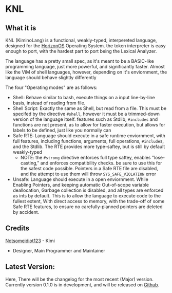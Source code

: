 # KNL

## What it is

KNL (KiminoLang) is a functional, weakly-typed, interpereted language, designed for the [HorizonOS](https://github.com/notsomeidiot123/horizon-os) Operating System. the token interpreter is easy enough to port, with the hardest part to port being the Lexical Analyzer. 

The language has a pretty small spec, as it's meant to be a BASIC-like programming language, just more powerful, and significantly faster. Almost like the ViM of shell languages, however, depending on it's enviornment, the language should behave slightly differently

The four "Operating modes" are as follows:

* Shell: Behave similar to bash, execute things on a input line-by-line basis, instead of reading from file. 
* Shell Script: Exactly the same as Shell, but read from a file. This must be specifed by the directive `#shell`, however it must be a trimmed-down version of the language itself. features such as Stdlib, `#includes` and functions are not present, as to allow for faster execution, but allows for labels to be defined, just like you normally can
* Safe RTE: Language should execute in a safe runtime enviornment, with full features, including functions, arguments, full operations, `#include`s, and the Stdlib. The RTE provides more type-saftey, but is still by default weakly-typed
  * NOTE: the `#strong` directive enforces full type saftey, enables "lose-casting," and enforces compatibility checks. be sure to use this for the safest code possible. Pointers in a Safe RTE file are disabled, and the attempt to use them will throw `SYS_SAFE_VIOLATION` error
* Unsafe: Language should execute in a open enviornment. While Enabling Pointers, and keeping automatic Out-of-scope variable deallocation, Garbage collection is disabled, and all types are enforced as ints by default. This is to allow the language to execute code to the fullest extent, With direct access to memory, with the trade-off of some Safe RTE features, to ensure no carefully-planned pointers are deleted by accident. 
## Credits

[Notsomeidiot123](https://github.com/notsomeidiot123) - Kimi

- Designer, Main Programmer and Maintainer

## Latest Version:

Here, There will be the changelog for the most recent (Major) version. Currently version 0.1.0 is in development, and will be released on [Github](https://github.com/notsomeidiot123/KNL/releases).
